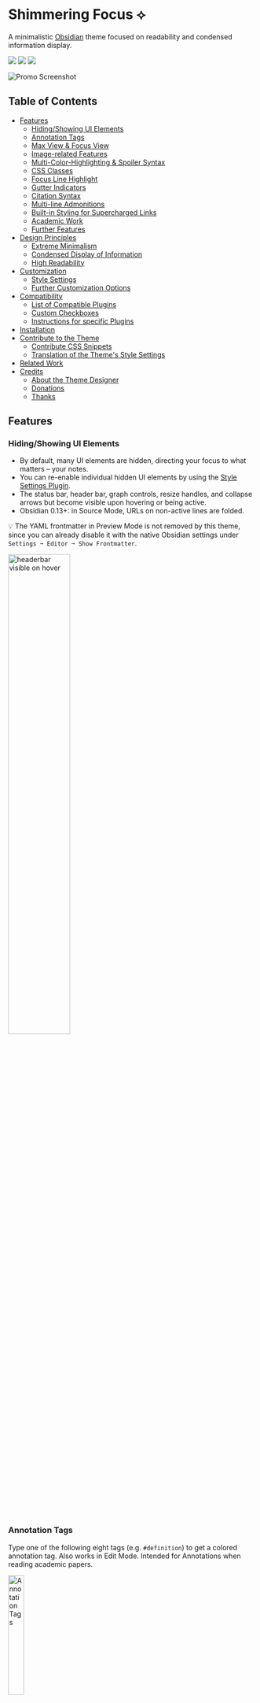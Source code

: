 # Shimmering Focus ⟡

A minimalistic [Obsidian](https://obsidian.md/) theme focused on readability and condensed information display.

<!-- manually updated-->
![](https://img.shields.io/badge/downloads-10267-6E4E9B?style=plastic) ![](https://img.shields.io/github/last-commit/chrisgrieser/shimmering-focus?style=plastic) [![](https://img.shields.io/badge/changelog-click%20here-FFE800?style=plastic)](Changelog.md)

<img src="https://raw.githubusercontent.com/chrisgrieser/shimmering-focus/main/dual-theme-screenshot.png" alt="Promo Screenshot">

## Table of Contents
<!-- MarkdownTOC -->

- [Features](#features)
	- [Hiding/Showing UI Elements](#hidingshowing-ui-elements)
	- [Annotation Tags](#annotation-tags)
	- [Max View & Focus View](#max-view--focus-view)
	- [Image-related Features](#image-related-features)
	- [Multi-Color-Highlighting & Spoiler Syntax](#multi-color-highlighting--spoiler-syntax)
	- [CSS Classes](#css-classes)
	- [Focus Line Highlight](#focus-line-highlight)
	- [Gutter Indicators](#gutter-indicators)
	- [Citation Syntax](#citation-syntax)
	- [Multi-line Admonitions](#multi-line-admonitions)
	- [Built-in Styling for Supercharged Links](#built-in-styling-for-supercharged-links)
	- [Academic Work](#academic-work)
	- [Further Features](#further-features)
- [Design Principles](#design-principles)
	- [Extreme Minimalism](#extreme-minimalism)
	- [Condensed Display of Information](#condensed-display-of-information)
	- [High Readability](#high-readability)
- [Customization](#customization)
	- [Style Settings](#style-settings)
	- [Further Customization Options](#further-customization-options)
- [Compatibility](#compatibility)
	- [List of Compatible Plugins](#list-of-compatible-plugins)
	- [Custom Checkboxes](#custom-checkboxes)
	- [Instructions for specific Plugins](#instructions-for-specific-plugins)
- [Installation](#installation)
- [Contribute to the Theme](#contribute-to-the-theme)
	- [Contribute CSS Snippets](#contribute-css-snippets)
	- [Translation of the Theme's Style Settings](#translation-of-the-themes-style-settings)
- [Related Work](#related-work)
- [Credits](#credits)
	- [About the Theme Designer](#about-the-theme-designer)
	- [Donations](#donations)
	- [Thanks](#thanks)

<!-- /MarkdownTOC -->

## Features

### Hiding/Showing UI Elements
- By default, many UI elements are hidden, directing your focus to what matters – your notes.
- You can re-enable individual hidden UI elements by using the [Style Settings Plugin](https://github.com/mgmeyers/obsidian-style-settings/).
- The status bar, header bar, graph controls, resize handles, and collapse arrows but become visible upon hovering or being active.
- Obsidian 0.13+: in Source Mode, URLs on non-active lines are folded.

💡 The YAML frontmatter in Preview Mode is not removed by this theme, since you can already disable it with the native Obsidian settings under `Settings ➞ Editor ➞ Show Frontmatter`.

<img src="https://user-images.githubusercontent.com/73286100/131692972-e523f2d4-40c7-452c-83ac-a7f2fbd546ae.gif" alt="headerbar visible on hover" width=50%>

### Annotation Tags
Type one of the following eight tags (e.g. `#definition`) to get a colored annotation tag. Also works in Edit Mode. Intended for Annotations when reading academic papers.

<img width=25% alt="Annotation Tags" src="https://user-images.githubusercontent.com/73286100/146721469-c453a9ed-0e28-4923-a171-f1e196c2e6e1.png">

💡 You can add your own Annotation Tags by adding a snippet [using this template](CSS%20Snippets/annotation-tag-template.css).

### Max View & Focus View
- __Max View__ *(disabled by default)*: When the *left* sidebar is hidden, line length is extended to full length, and images & PDFs are expanded to full width. Readable line length and smaller image & PDF size are re-applied when the left sidebar is shown again.[^1] This is useful when dealing with big tables or many images. To enable *Max View* or adjust the size of images & PDFs, use the [Style Settings Plugin](https://github.com/mgmeyers/obsidian-style-settings/).
- __Focus View__ *(disabled by default)*: Hiding the *left* side bar will also hide the *right* sidebar, with the right side bar staying hidden until the left one is shown again. This synergizes with *Max View*, but also works independently. To enable *Focus View*, use the [Style Settings Plugin](https://github.com/mgmeyers/obsidian-style-settings/).

💡  For both features, it is useful to set a hotkey for the built-in command `Toggle left sidebar`.

<img src="https://user-images.githubusercontent.com/73286100/138562271-2f7d3589-d580-49e4-bea6-ca3e3004ab78.gif" alt="Promo Max View" width=60%>

### Image-related Features
- Click & hold an image to zoom (Preview Mode).
- Alt-text is automatically used as image caption (Preview Mode).
- Set a default image size with the Style Settings Plugin.
- You can also use [Max View](#max-view--focus-view) to toggle between reduced and full image sizes.

### Multi-Color-Highlighting & Spoiler Syntax
- Surround highlights with `*` or `**` for alternative highlight colors (`*==cyan==*` and `**==yellow==**`).
- You can use the [Extra Markdown Commands Plugin](https://github.com/chrisgrieser/obsidian-extra-md-commands) to get hotkeys for them.
- Spoiler Syntax: Emphasized Strikethroughs (`*~~spoiler~~*`) will selectively hide text, except when hovered or the active line.

### CSS Classes
Add `cssclass: {name}` to your yaml front matter to activate specific styling of the note in Preview Mode. The following CSS classes are built in with this theme (more coming in the future):
- `cssclass: clean-top`: Removes Metadata Information, YAML frontmatter, and Breadcrumbs trail from the top of the note.
- `cssclass: clean-embeds`: Embeds in that note are fully embedded, looking like one document.
- `cssclass: dataview-list-in-table`: If you are using a dataview query where some table cells contain lists, use this CSS class to remove the vertical table lines that are off.

### Focus Line Highlight
![Focused Line Highlight](https://user-images.githubusercontent.com/73286100/147863593-a50fbeb0-04c2-4faf-8253-62abf8efca2d.gif)

In contrast to typical active line highlights, the *focused* line highlight will only highlight the direct line where the cursor is located. However, this feature disables the ability to scroll horizontally, so it is disabled by default and must be enabled in the Style Settings. 

### Gutter Indicators
To help increase scannability of long notes, some the presence of some easy-to-miss elements are indicated in the gutter. All indicators can be turned off with the [Style Settings Plugin](https://github.com/mgmeyers/obsidian-style-settings/).
- Footnotes (all modes)
- Search Result Matches (only Source Mode & Live Preview)
- Unresolved links (only Preview Mode)

<img src="https://user-images.githubusercontent.com/73286100/147931964-d5e5d309-d821-4fa1-86c1-4a8952a249d3.png" alt="image" width=70%>

### Citation Syntax
Using a double-blockquote (`>>`) after a normal blockquote (`>`) will result in text formatted like a citation.

<img width=60% alt="Screen Recording 2022-01-09 at 16 17 17" src="https://user-images.githubusercontent.com/73286100/148688725-f0c3e0a6-0712-4ead-b787-cf56dafc8e40.gif">

### Multi-line Admonitions
Using triple-blockquotes (`>>>`) will create admonitions which work in all three modes. No Plugin or `cssclass` required.

<img width=60% alt="Screen Recording 2022-01-09 at 14 58 54" src="https://user-images.githubusercontent.com/73286100/148685705-2575e205-4554-4474-96e2-50d65d486e64.gif">

### Built-in Styling for Supercharged Links
This theme includes built-in styling for the [Supercharged Links Plugin](https://github.com/mdelobelle/obsidian_supercharged_links). This means you can make use of the plugin's features without the need write your own CSS! (If you already have your own Supercharged Links setup, you can turn those of with the Style Settings Plugin.) For now the theme includes the following styling:
- Links to _Kanban Boards_ get "🎆" prepended
- Links to notes with the tag `#seedling` get "🌱" prepended
- Notes with `#evergreen` get "🌲" prepended
- Notes with `#moc` get "🗺" prepended
- Notes with `#person` get "👤" prepended
- Notes with `#checklist` get "☑️" prepended
- Links to _Literature Notes_ get a tooltip with the content of the `title` yaml key when hovering and get "📖" prepended. (Actually, this applies to any note with a `title` yaml frontmatter key.)
- Breadcrumbs users: Links to notes with the `up` yaml key get a tooltip with the content of that yaml key, and get "🥖" prepended.

<img width=60% alt="Demo tooltips" src="https://publish-01.obsidian.md/access/e25082da1bfe16d54e36618cd5bfee68/00%20-%20Contribute%20to%20the%20Obsidian%20Hub/02%20Attachments/Tooltips-for-Literature-Notes-with-Supercharged-Links.gif">

**Setup**
- Install [the plugin](https://github.com/mdelobelle/obsidian_supercharged_links).
- Make sure you have `Parse all tags in the file` enabled in the plugin's settings.
- If you are using the "Page Preview" Core Plugin, configure it to not display previews for the cases where you want the tooltips to show up.
- Paste the following field in the text field `Target Attributes for styling`:

```text
kanban-plugin, title, up
```

### Academic Work
- Extensive Styling and settings specifically for the [Longform Plugin](https://github.com/kevboh/longform). Prepend a `_` to file names of longform scenes to create sub-scenes that are indented in the sidebar.
- [Pandoc Citations](https://pandoc.org/MANUAL.html#citations-in-note-styles) (`[@citekey]`) and footnotes are visually emphasized.
- Footnotes get [separate indicators in the gutter](#gutter-indicators).
- The [built-in styling for Supercharged Links](#built-in-styling-for-supercharged-links) includes tooltips showing the literature note for popups.
- The alt-text of images is used as caption text, in line with Pandoc's conversion behavior
- The [Max View](#max-view--focus-view) is useful for displaying wide markdown tables.
- [Multi-Color-Highlighting](#multi-color-highlighting--spoiler-syntax) and [Annotation Tags](#annotation-tags) have specifically been made for academic reading.
- Indicates trailing white spaces when there is more than one space. This is useful for the Markdown [Two Space Rule](https://daringfireball.net/projects/markdown/syntax#p). 

### Further Features
- Relationship lines in various side bar tabs
- File explorer icons
- Customizable Brightness of the Theme
- Dark Mode for PDFs (when using the theme in dark mode)
- Styled [progress bars (`<progress>`)](https://developer.mozilla.org/en-US/docs/Web/HTML/Element/progress)
- Resizable Graph View Controls (resize at the bottom-right)

[⬆️ Go Back to Top](#Table-of-Contents)

## Design Principles

### Extreme Minimalism
- This theme is mainly intended for experienced users using mainly the keyboard for navigation.
- As much clutter as possible is removed, letting you focus on content & information that matters.
- You can re-enable all hidden elements by using the [Style Settings Plugin](https://github.com/mgmeyers/obsidian-style-settings/).
- 💡 The settings can still be accessed via `cmd + ,` or `ctrl + ,`.

### Condensed Display of Information
- Screen real estate is used much more efficiently to display more information at the same time.
- Useful for smaller screens, split screens, bigger font sizes, or simply to see more information without having to scroll.
- Images and PDFs are displayed at a smaller sized. (Size can be configured with the Style Settings Plugin,) Click and hold an image to enlarge it again, or use the [Max View Feature](#Max-View).
- Option to trim filenames in the sidebar for even more compactness.

<img width=60% alt="Screenshot 2021-10-23 17 06 22" src="https://user-images.githubusercontent.com/73286100/138561771-1067d041-eeb2-4dfe-8d79-f7fa754ca419.png">

### High Readability
- Brightness and line length are both adjustable via [Style Settings Plugin](https://github.com/mgmeyers/obsidian-style-settings/).
- [Gutter Indicators](#gutter-indicators) and the visual emphasis of Pandoc Citations and footnotes increase the scannability of longer notes.
- Wider Input boxes, clearer icons, increased size of small UI elements (e.g. collapse indicators), thicker lines for tables & hr.
- Increased contrast throughout, especially with the [annoying gray font on light-gray background](https://forum.obsidian.md/t/enhance-default-color-contrast-of-the-icons/23045/3).
- Decreased font size variation to increase readability & information density
- At the same time increased distinctiveness of different classes through subtle variation in typeface, font style, or backgrounds.
- Alternating row colors in tables, Command Palette, and Quick Switchers, ...
- Increased readability of bold in dark mode by applying subtle text shadow.
- Plugin names in the Command Palette are moved to the right and more visually distinct.
- Overscroll at the bottom of the editor and settings tabs.
- Easy-to-read fonts for every use case:
	- [iA Writer Quattro](https://github.com/iaolo/iA-Fonts/tree/master/iA%20Writer%20Quattro) as clear sans font for the editor
	- [Recursive](https://www.recursive.design/) for as a clear UI font
	- [Input Mono](https://input.djr.com/) as monospace font for code
	- [Optima](https://en.wikipedia.org/wiki/Optima) as humanist font for headings
	- [Crimson Pro](https://fonts.google.com/specimen/Crimson+Pro) as serif font for Longform notes

<img src="https://user-images.githubusercontent.com/73286100/144147616-59ba2513-78cc-4143-91e5-c222bc307bd9.gif" alt="Screen Recording 2021-12-01 at 00 51 21a" width=60%>

[⬆️ Go Back to Top](#Table-of-Contents)

## Customization

### Style Settings
This themes supports dozens of customization options via the [Style Settings Plugin](https://github.com/mgmeyers/obsidian-style-settings/). 

<img width=50% alt="Screenshot 2021-12-19 21 12 59" src="https://user-images.githubusercontent.com/73286100/146689428-e29af1e7-92f8-4dce-afda-ef3545743d96.png">

### Further Customization Options
- To add your own annotation tags, [use this template](CSS%20Snippets/annotation-tag-template.css).
- To switch to outlined [Material Icons](https://fonts.google.com/icons?selected=Material+Icons), add [this CSS snippet](CSS%20Snippets/outlined-material-icons.css).

## Compatibility

### List of Compatible Plugins
*Shimmering Focus* is compatible with and has includes styling for all core plugins, the most common community plugins, as well as about a dozen more community plugins.

➡️ [Full list of compatible plugins.](https://publish.obsidian.md/hub/02+-+Community+Expansions/02.05+All+Community+Expansions/Themes/Shimmering+Focus#Plugin+Compatibility+1)

### Custom Checkboxes
The theme is *mostly* compatible with [custom checkboxes by SlRvb](https://publish.obsidian.md/hub/02+-+Community+Expansions/02.05+All+Community+Expansions/CSS+Snippets/Alternate+Checkboxes+(SlRvb).md) by adding this [compatibility snippet](CSS%20Snippets/slvrb-checkboxes-compatibility.css).

### Instructions for specific Plugins
In accordance with the minimalistic philosophy of the theme, unnecessary UI elements of some plugins have also been removed. However, you can still access the full plugin functionality.

- __Longform__: Prepend a `_` to file names of longform scenes to create sub-scenes. 
- __Kanban__: Right-click cards to edit them.
- __Supercharged Links__: The theme includes [various built-in styling](#built-in-styling-for-supercharged-links). You can turn those of with the Style Settings plugin.
- __Breadcrumbs__: Even with buttons removed, you can still refresh the index via Command Palette. When Supercharged Links is installed, [hovering over a link with the `up` yaml field](#built-in-styling-for-supercharged-links) displays the content of that field.
- __Quick Explorer__: Re-enable the title bar with the [Style Settings Plugin](https://github.com/mgmeyers/obsidian-style-settings/) for the breadcrumbs
- __Dataview__: If the table lines are off, use the [`dataview-list-in-table` CSS Classes](#css-classes)
- __Ozan's Image in Editor__: Image Sizes are affected by the Image Settings & by the Max View Feature.
- __Sliding Panes__: As long as you are using `rotated headers`, the header is permanently shown.
- __Starred (Core Plugin)__: To be able to star searches, re-enable the Starred pane buttons with the [Style Settings Plugin](https://github.com/mgmeyers/obsidian-style-settings/)

## Installation
You can find *Shimmering Focus* in Obsidian's community themes browser under `Obsidian Settings ➞ Appearance ➞ Themes ➞ Manage`.

## Contribute to the Theme

### Contribute CSS Snippets
The following types of CSS snippets are self-contained and relatively easy to contribute:
- [CSS Classes](#css-classes), e.g. for tables.
- More built-in styling for the [Supercharged Links Plugin](#built-in-styling-for-supercharged-links).
- Support or fixes for [plugins that are not supported yet](https://publish.obsidian.md/hub/02+-+Community+Expansions/02.05+All+Community+Expansions/Themes/Shimmering+Focus#Plugin+Compatibility+1).
- [Most open feature requests](https://github.com/chrisgrieser/shimmering-focus/issues?q=is%3Aissue+is%3Aopen+label%3Aenhancement) are also relatively easy to implement, I simply haven't gotten the time to get to them.
- Color Schemes which can be selected via Style Settings. Simply use the following template. (Note that these will change, once I added options to customize other colors like accent colors.)

```css
/* template for adding a preset color scheme to Shimmering Focus */
.theme-dark.theme-dark,
.theme-light.theme-light {
	--light-hue: 220;
	--dark-hue: 0;
	--dark-sat: 0%;
	--light-sat: 0%;
	--brightness-light: 15%;
	--brightness-dark: 5%;
}
```

If you have any of those working in a CSS snippet, [please open an issue](https://github.com/chrisgrieser/shimmering-focus/issues/new?assignees=&labels=contribution&template=contribute_css.yml&title=Contribution%3A+) and I'll add them to the theme. 🙂

### Translation of the Theme's Style Settings
Very welcome are [localizations of Style Settings Plugins](https://github.com/mgmeyers/obsidian-style-settings#localization-support), so the theme is more accessible to non-English speakers. This requires no knowledge of CSS. Please [get in touch with me](#about-the-theme-designer) first if you are interested in translating, since this one requires a bit of explanation.

## Related Work
If you use Alfred, you can also check out [my themes for Alfred](https://github.com/chrisgrieser/alfred-themes).

## Credits

### About the Theme Designer
In my day job, I am a sociologist studying the social mechanisms underlying the digital economy. For my PhD project, I investigate the governance of the app economy and how software ecosystems manage the tension between innovation and compatibility. If you are interested in this subject, feel free to visit [my academic homepage](https://chris-grieser.de/) and get in touch.

- [Discord](https://discord.gg/veuWUTm): `@pseudometa#9546`
- Twitter: [@pseudo_meta](https://twitter.com/pseudo_meta)

Please report theme-related requests by creating a [GitHub issues](https://github.com/chrisgrieser/shimmering-focus/issues) — it is easier to keep track of them there. 

### Donations
Donations are welcome via [PayPal](https://www.paypal.com/paypalme/ChrisGrieser) or [Ko-Fi](https://ko-fi.com/pseudometa). 🙏

### Thanks
Thanks for help and/or CSS snippets:
- **@SlRvb**
- **@javalent**
- @Chetachie
- @Atlas
- @jdaniel
- @NothingIsLost
- @Moonbase59

[⬆️ Go Back to Top](#Table-of-Contents)

[^1]: Requires the `Readable line length` editor setting to be enabled.
